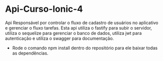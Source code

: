 # Api-Curso-Ionic-4
Api Responsável por controlar o fluxo de cadastro de usuários no aplicativo e gerenciar o fluxo tarefas.
Esta api utiliza o fastify para subir o servidor, utiliza o sequelize para gerenciar o banco de dados, utiliza jwt para autenticação e utiliza o swagger para documentação.
* Rode o comando npm install dentro do repositório para ele baixar todas as dependências.
